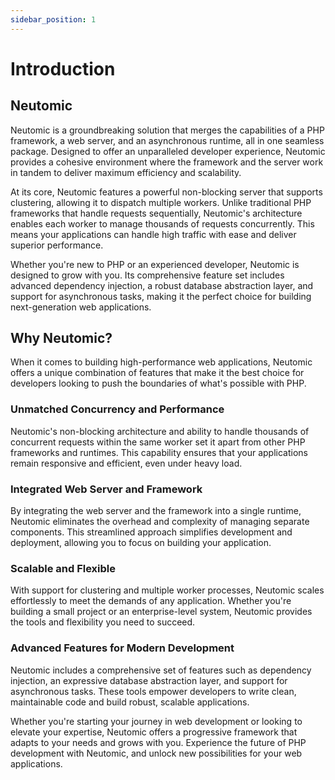 ```yaml
---
sidebar_position: 1
---
```


# Introduction

## Neutomic

Neutomic is a groundbreaking solution that merges the capabilities of a PHP framework, a web server, and an asynchronous runtime, all in one seamless package. Designed to offer an unparalleled developer experience, Neutomic provides a cohesive environment where the framework and the server work in tandem to deliver maximum efficiency and scalability.

At its core, Neutomic features a powerful non-blocking server that supports clustering, allowing it to dispatch multiple workers. Unlike traditional PHP frameworks that handle requests sequentially, Neutomic's architecture enables each worker to manage thousands of requests concurrently. This means your applications can handle high traffic with ease and deliver superior performance.

Whether you're new to PHP or an experienced developer, Neutomic is designed to grow with you. Its comprehensive feature set includes advanced dependency injection, a robust database abstraction layer, and support for asynchronous tasks, making it the perfect choice for building next-generation web applications.

## Why Neutomic?

When it comes to building high-performance web applications, Neutomic offers a unique combination of features that make it the best choice for developers looking to push the boundaries of what's possible with PHP.

### Unmatched Concurrency and Performance

Neutomic's non-blocking architecture and ability to handle thousands of concurrent requests within the same worker set it apart from other PHP frameworks and runtimes. This capability ensures that your applications remain responsive and efficient, even under heavy load.

### Integrated Web Server and Framework

By integrating the web server and the framework into a single runtime, Neutomic eliminates the overhead and complexity of managing separate components. This streamlined approach simplifies development and deployment, allowing you to focus on building your application.

### Scalable and Flexible

With support for clustering and multiple worker processes, Neutomic scales effortlessly to meet the demands of any application. Whether you're building a small project or an enterprise-level system, Neutomic provides the tools and flexibility you need to succeed.

### Advanced Features for Modern Development

Neutomic includes a comprehensive set of features such as dependency injection, an expressive database abstraction layer, and support for asynchronous tasks. These tools empower developers to write clean, maintainable code and build robust, scalable applications.

Whether you're starting your journey in web development or looking to elevate your expertise, Neutomic offers a progressive framework that adapts to your needs and grows with you. Experience the future of PHP development with Neutomic, and unlock new possibilities for your web applications.


